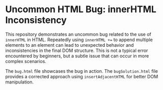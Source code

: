 # Uncommon HTML Bug: innerHTML Inconsistency

This repository demonstrates an uncommon bug related to the use of `innerHTML` in HTML.  Repeatedly using `innerHTML +=` to append multiple elements to an element can lead to unexpected behavior and inconsistencies in the final DOM structure.  This is not a typical error encountered by beginners, but a subtle issue that can occur in more complex scenarios.

The `bug.html` file showcases the bug in action. The `bugSolution.html` file provides a corrected approach using `insertAdjacentHTML` for better DOM manipulation.